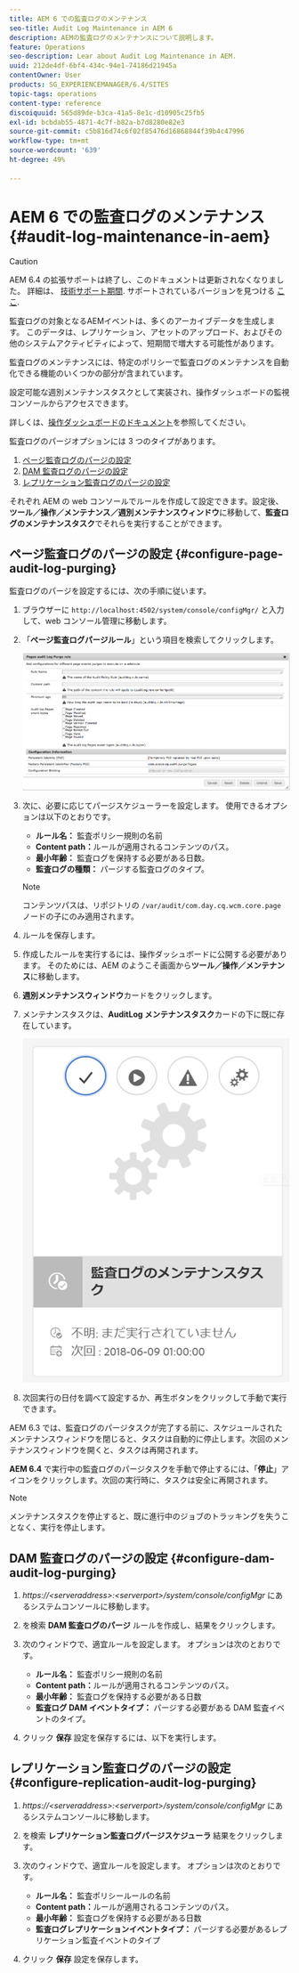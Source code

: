 ```yaml
---
title: AEM 6 での監査ログのメンテナンス
seo-title: Audit Log Maintenance in AEM 6
description: AEMの監査ログのメンテナンスについて説明します。
feature: Operations
seo-description: Lear about Audit Log Maintenance in AEM.
uuid: 212de4df-6bf4-434c-94e1-74186d21945a
contentOwner: User
products: SG_EXPERIENCEMANAGER/6.4/SITES
topic-tags: operations
content-type: reference
discoiquuid: 565d89de-b3ca-41a5-8e1c-d10905c25fb5
exl-id: bcbdab55-4871-4c7f-b82a-b7d8280e82e3
source-git-commit: c5b816d74c6f02f85476d16868844f39b4c47996
workflow-type: tm+mt
source-wordcount: '639'
ht-degree: 49%

---
```


# AEM 6 での監査ログのメンテナンス{#audit-log-maintenance-in-aem}

>[!CAUTION]
>
>AEM 6.4 の拡張サポートは終了し、このドキュメントは更新されなくなりました。 詳細は、 [技術サポート期間](https://helpx.adobe.com/jp/support/programs/eol-matrix.html). サポートされているバージョンを見つける [ここ](https://experienceleague.adobe.com/docs/?lang=ja).

監査ログの対象となるAEMイベントは、多くのアーカイブデータを生成します。 このデータは、レプリケーション、アセットのアップロード、およびその他のシステムアクティビティによって、短期間で増大する可能性があります。

監査ログのメンテナンスには、特定のポリシーで監査ログのメンテナンスを自動化できる機能のいくつかの部分が含まれています。

設定可能な週別メンテナンスタスクとして実装され、操作ダッシュボードの監視コンソールからアクセスできます。

詳しくは、[操作ダッシュボードのドキュメント](/help/sites-administering/operations-dashboard.md)を参照してください。

監査ログのパージオプションには 3 つのタイプがあります。

1. [ページ監査ログのパージの設定](/help/sites-administering/operations-audit-log.md#configure-page-audit-log-purging)
1. [DAM 監査ログのパージの設定](/help/sites-administering/operations-audit-log.md#configure-dam-audit-log-purging)
1. [レプリケーション監査ログのパージの設定](/help/sites-administering/operations-audit-log.md#configure-replication-audit-log-purging)

それぞれ AEM の web コンソールでルールを作成して設定できます。設定後、**ツール／操作／メンテナンス／週別メンテナンスウィンドウ**&#x200B;に移動して、**監査ログのメンテナンスタスク**&#x200B;でそれらを実行することができます。

## ページ監査ログのパージの設定 {#configure-page-audit-log-purging}

監査ログのパージを設定するには、次の手順に従います。

1. ブラウザーに `http://localhost:4502/system/console/configMgr/` と入力して、web コンソール管理に移動します。

1. 「**ページ監査ログパージルール**」という項目を検索してクリックします。

   ![chlimage_1-365](assets/chlimage_1-365.png)

1. 次に、必要に応じてパージスケジューラーを設定します。 使用できるオプションは以下のとおりです。

   * **ルール名：** 監査ポリシー規則の名前
   * **Content path：**&#x200B;ルールが適用されるコンテンツのパス。
   * **最小年齢：** 監査ログを保持する必要がある日数。
   * **監査ログの種類：** パージする監査ログのタイプ。

   >[!NOTE]
   >
   >コンテンツパスは、リポジトリの `/var/audit/com.day.cq.wcm.core.page` ノードの子にのみ適用されます。

1. ルールを保存します。
1. 作成したルールを実行するには、操作ダッシュボードに公開する必要があります。 そのためには、AEM のようこそ画面から&#x200B;**ツール／操作／メンテナンス**&#x200B;に移動します。

1. **週別メンテナンスウィンドウ**&#x200B;カードをクリックします。

1. メンテナンスタスクは、**AuditLog メンテナンスタスク**&#x200B;カードの下に既に存在しています。

   ![chlimage_1-366](assets/chlimage_1-366.png)

1. 次回実行の日付を調べて設定するか、再生ボタンをクリックして手動で実行できます。

AEM 6.3 では、監査ログのパージタスクが完了する前に、スケジュールされたメンテナンスウィンドウを閉じると、タスクは自動的に停止します。次回のメンテナンスウィンドウを開くと、タスクは再開されます。

**AEM 6.4** で実行中の監査ログのパージタスクを手動で停止するには、「**停止**」アイコンをクリックします。次回の実行時に、タスクは安全に再開されます。

>[!NOTE]
>
>メンテナンスタスクを停止すると、既に進行中のジョブのトラッキングを失うことなく、実行を停止します。

## DAM 監査ログのパージの設定 {#configure-dam-audit-log-purging}

1. *https://&lt;serveraddress>:&lt;serverport>/system/console/configMgr* にあるシステムコンソールに移動します。
1. を検索 **DAM 監査ログのパージ** ルールを作成し、結果をクリックします。
1. 次のウィンドウで、適宜ルールを設定します。 オプションは次のとおりです。

   * **ルール名：** 監査ポリシー規則の名前
   * **Content path：**&#x200B;ルールが適用されるコンテンツのパス。
   * **最小年齢：** 監査ログを保持する必要がある日数
   * **監査ログ DAM イベントタイプ：** パージする必要がある DAM 監査イベントのタイプ。

1. クリック **保存** 設定を保存するには、以下を実行します。

## レプリケーション監査ログのパージの設定  {#configure-replication-audit-log-purging}

1. *https://&lt;serveraddress>:&lt;serverport>/system/console/configMgr* にあるシステムコンソールに移動します。
1. を検索 **レプリケーション監査ログパージスケジューラ** 結果をクリックします。
1. 次のウィンドウで、適宜ルールを設定します。 オプションは次のとおりです。

   * **ルール名：** 監査ポリシールールの名前
   * **Content path：**&#x200B;ルールが適用されるコンテンツのパス。
   * **最小年齢：** 監査ログを保持する必要がある日数
   * **監査ログレプリケーションイベントタイプ：** パージする必要があるレプリケーション監査イベントのタイプ

1. クリック **保存** 設定を保存します。
